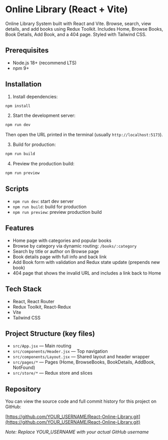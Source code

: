 # Online Library (React + Vite)

Online Library System built with React and Vite. Browse, search, view details, and add books using Redux Toolkit. Includes Home, Browse Books, Book Details, Add Book, and a 404 page. Styled with Tailwind CSS.

## Prerequisites
- Node.js 18+ (recommend LTS)
- npm 9+

## Installation
1) Install dependencies:
```bash
npm install
```

2) Start the development server:
```bash
npm run dev
```
Then open the URL printed in the terminal (usually `http://localhost:5173`).

3) Build for production:
```bash
npm run build
```

4) Preview the production build:
```bash
npm run preview
```

## Scripts
- `npm run dev`: start dev server
- `npm run build`: build for production
- `npm run preview`: preview production build

## Features
- Home page with categories and popular books
- Browse by category via dynamic routing: `/books/:category`
- Search by title or author on Browse page
- Book details page with full info and back link
- Add Book form with validation and Redux state update (prepends new book)
- 404 page that shows the invalid URL and includes a link back to Home

## Tech Stack
- React, React Router
- Redux Toolkit, React-Redux
- Vite
- Tailwind CSS

## Project Structure (key files)
- `src/App.jsx` — Main routing
- `src/components/Header.jsx` — Top navigation
- `src/components/Layout.jsx` — Shared layout and header wrapper
- `src/pages/*` — Pages (Home, BrowseBooks, BookDetails, AddBook, NotFound)
- `src/store/*` — Redux store and slices
## Repository

You can view the source code and full commit history for this project on GitHub:

[https://github.com/YOUR_USERNAME/React-Online-Library.git](https://github.com/YOUR_USERNAME/React-Online-Library.git)

*Note: Replace YOUR_USERNAME with your actual GitHub username*
